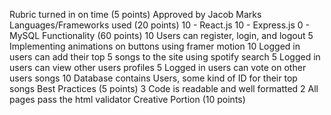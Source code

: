 Rubric turned in on time (5 points)
Approved by Jacob Marks
Languages/Frameworks used (20 points)
10 - React.js
10 - Express.js
0 - MySQL
Functionality (60 points)
10 Users can register, login, and logout
5 Implementing animations on buttons using framer motion
10 Logged in users can add their top 5 songs to the site using spotify search
5 Logged in users can view other users profiles
5 Logged in users can vote on other users songs
10 Database contains Users, some kind of ID for their top songs
Best Practices (5 points)
3 Code is readable and well formatted
2 All pages pass the html validator
Creative Portion (10 points)
